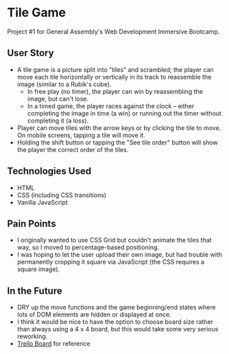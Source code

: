 # Tile Game

Project #1 for General Assembly's Web Development Immersive Bootcamp.

## User Story

* A tile game is a picture split into "tiles" and scrambled; the player can move each tile horizontally or vertically in its track to reassemble the image (similar to a Rubik's cube).
  * In free play (no timer), the player can win by reassembling the image, but can't lose.
  * In a timed game, the player races against the clock – either completing the image in time (a win) or running out the timer without completing it (a loss).
* Player can move tiles with the arrow keys or by clicking the tile to move. On mobile screens, tapping a tile will move it.
* Holding the shift button or tapping the "See tile order" button will show the player the correct order of the tiles.


## Technologies Used

* HTML
* CSS \(including CSS transitions\)
* Vanilla JavaScript

## Pain Points

* I originally wanted to use CSS Grid but couldn't animate the tiles that way, so I moved to percentage-based positioning.
* I was hoping to let the user upload their own image, but had trouble with permanently cropping it square via JavaScript (the CSS requires a square image).

## In the Future

* DRY up the move functions and the game beginning/end states where lots of DOM elements are hidden or displayed at once.
* I think it would be nice to have the option to choose board size rather than always using a 4 x 4 board, but this would take some very serious reworking.
* [Trello Board](https://trello.com/b/fQTKFnfI) for reference
